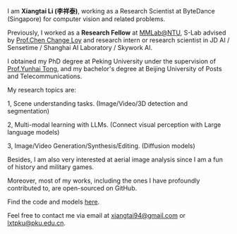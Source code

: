 I am **Xiangtai Li (李祥泰)**, working as a Research Scientist at ByteDance (Singapore) for computer vision and related problems.

Previously, I worked as a **Research Fellow** at [MMLab@NTU](https://www.mmlab-ntu.com/), S-Lab advised by [Prof.Chen Change Loy](https://www.mmlab-ntu.com/person/ccloy/) and research intern or research scientist in JD AI / Sensetime / Shanghai AI Laboratory / Skywork AI.

I obtained my PhD degree at Peking University under the supervision of [Prof.Yunhai Tong](https://scholar.google.com/citations?user=T4gqdPkAAAAJ&hl=zh-CN), and my bachelor's degree at Beijing University of Posts and Telecommunications.

My research topics are:

1, Scene understanding tasks. (Image/Video/3D detection and segmentation)

2, Multi-modal learning with LLMs. (Connect visual perception with Large language models)

3, Image/Video Generation/Synthesis/Editing. (Diffusion models)


Besides, I am also very interested at aerial image analysis since I am a fun of history and military games. 

[//]: # (During my PhD, I conducted research on image/video semantic/instance/panoptic segmentation, as well as several related scene understanding problems.)

Moreover, most of my works, including the ones I have profoundly contributed to, are open-sourced on GitHub.

Find the code and models [here](https://github.com/lxtGH).


Feel free to contact me via email at xiangtai94@gmail.com or lxtpku@pku.edu.cn. 